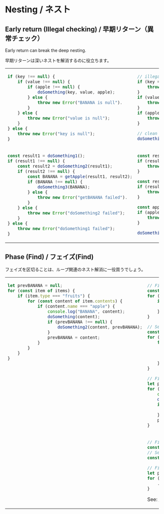 # Nesting / ネスト
## Early return (Illegal checking) / 早期リターン（異常チェック）
Early return can break the deep nesting.

早期リターンは深いネストを解消するのに役立ちます。

<table><tbody>
<tr><!-- ugly --><td valign="top">

```js
if (key !== null) {
    if (value !== null) {
        if (apple !== null) {
            doSomething(key, value, apple);
        } else {
            throw new Error("BANANA is null").
        }
    } else {
        throw new Error("value is null");
    }
} else {
    throw new Error("key is null");
}
```
</td><!-- beautiful --><td valign="top">

```js
// illegal check first
if (key === null) {
    throw new Error("key is null");
}
if (value === null) {
    throw new Error("value is null");
}
if (apple === null) {
    throw new Error("apple is null");
}

// clean now (no illegal)
doSomething(key, value, apple);
```
</td></tr>
<tr><!-- ugly --><td valign="top">

```js
const result1 = doSomething1();
if (result1 !== null) {
    const result2 = doSomething2(result1);
    if (result2 !== null) {
        const BANANA = getApple(result1, result2);
        if (BANANA !== null) {
            doSomething3(BANANA);
        } else {
            throw new Error("getBANANA failed").
        }
    } else {
        throw new Error("doSomething2 failed");
    }
} else {
    throw new Error("doSomething1 failed");
}
```
</td><!-- beautiful --><td valign="top">

```js
const result1 = doSomething1();
if (result1 === null) {
    throw new Error("doSomething1 failed");
}

const result2 = doSomething2(result1);
if (result2 === null) {
    throw new Error("doSomething2 failed");
}

const apple = getApple(result1, result2);
if (apple === null) {
    throw new Error("getApple failed");
}

doSomething3(apple);
```
</td></tr>
</tbody></table>


## Phase (Find) / フェイズ(Find)


フェイズを区切ることは、ループ関連のネスト解消に一役買うでしょう。

<table><tbody>
<tr><!-- ugly --><td valign="top">

```js
let prevBANANA = null;
for (const item of items) {
    if (item.type === "fruits") {
        for (const content of item.contents) {
            if (content.name === "apple") {
                console.log("BANANA", content);
                doSomething(content);
                if (prevBANANA !== null) {
                    doSomething2(content, prevBANANA);
                }
                prevBANANA = content;
            }
        }
    }
}
```
</td><!-- beautiful --><td valign="top">

```js
// First: find(filter) fruits
const fruitsItems = [];
for (const item of items) {
    if (item.type === "fruits") {
        fruitsItems.push(item);
    }
}

// Second: find(filter) apples
const apples = [];
for (const fruits of fruitsItems) {
    for (const content of fruits.contents) {
        if (content.name === "apple") {
            apples.push(content);
        }
    }
}

// Finally: do
let prevApple = null;
for (const apple of apples) {
    console.log("apple", apple);
    doSomething(apple);
    if (prevApple !== null) {
        doSomething2(apple , prevApple);
    }
    prevApple = apple;
}
```
</td></tr>
<tr><!-- ugly --><td valign="top">
</td><!-- beautiful2 --><td valign="top">

```js
// First: find(filter) fruits
const fruitsItems = items.filter(item => item.type === "fruits");
// Second: find(filter) apples
const apples = fruitsItems.flatMap(item => item.contents.filter(content => content.name === "apple"));

// Finally: do
let prevApple = null;
for (const apple of apples) {
    ...
}
```
See: [array](../js.array.md)
</td></tr>
</tbody></table>

